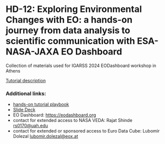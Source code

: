 # HD-12: Exploring Environmental Changes with EO: a hands-on journey from data analysis to scientific communication with ESA-NASA-JAXA EO Dashboard

Collection of materials used for IGARSS 2024 EODashboard workshop in Athens

[Tutorial description](https://www.2024.ieeeigarss.org/tutorials.php#tut10)


### Additional links:

- [hands-on tutorial playbook](https://docs.google.com/document/d/1SWEoPd5fn4-mXmUBod4ySgwSrcfuUB9Zlkh4p0zsUpc)
- [Slide Deck](https://github.com/eurodatacube/2024-IGARSS-EODashboard/blob/main/EO%20Dashboard%20IGARSS%202024.pptx)
- EO Dashboard: https://eodashboard.org
- contact for extended access to NASA VEDA: Rajat Shinde rs0170@uah.edu
- contact for extended or sponsored access to Euro Data Cube: Lubomir Dolezal lubomir.dolezal@eox.at 
